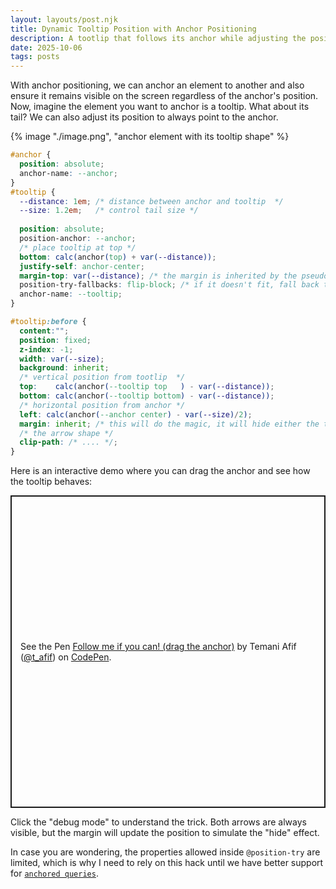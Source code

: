 ```yaml
---
layout: layouts/post.njk
title: Dynamic Tooltip Position with Anchor Positioning
description: A tootlip that follows its anchor while adjusting the position of its tail
date: 2025-10-06
tags: posts
---
```


With anchor positioning, we can anchor an element to another and also ensure it remains visible on the screen regardless of the anchor's position. Now, imagine the element you want to anchor is a tooltip. What about its tail? We can also adjust its position to always point to the anchor.

{% image "./image.png", "anchor element with its tooltip shape" %}

```css
#anchor {
  position: absolute;
  anchor-name: --anchor;
}
#tooltip {
  --distance: 1em; /* distance between anchor and tooltip  */
  --size: 1.2em;   /* control tail size */
  
  position: absolute; 
  position-anchor: --anchor;
  /* place tooltip at top */
  bottom: calc(anchor(top) + var(--distance));
  justify-self: anchor-center;
  margin-top: var(--distance); /* the margin is inherited by the pseudo element, it does nothing here */
  position-try-fallbacks: flip-block; /* if it doesn't fit, fall back to bottom (this will flip the margin as well) */
  anchor-name: --tooltip;
}

#tooltip:before {
  content:"";
  position: fixed;
  z-index: -1;
  width: var(--size);
  background: inherit;
  /* vertical position from tootlip  */
  top:    calc(anchor(--tooltip top   ) - var(--distance));
  bottom: calc(anchor(--tooltip bottom) - var(--distance));
  /* horizontal position from anchor */
  left: calc(anchor(--anchor center) - var(--size)/2);
  margin: inherit; /* this will do the magic, it will hide either the top or the bottom of the shape */
  /* the arrow shape */
  clip-path: /* .... */;
}
```

Here is an interactive demo where you can drag the anchor and see how the tooltip behaves:

<p class="codepen" data-height="500" data-default-tab="result" data-slug-hash="RNrKmpY" data-pen-title="Follow me if you can! (drag the anchor)" data-preview="true" data-user="t_afif" style="height: 500px; box-sizing: border-box; display: flex; align-items: center; justify-content: center; border: 2px solid; margin: 1em 0; padding: 1em;">
  <span>See the Pen <a href="https://codepen.io/t_afif/pen/RNrKmpY">
  Follow me if you can! (drag the anchor)</a> by Temani Afif (<a href="https://codepen.io/t_afif">@t_afif</a>)
  on <a href="https://codepen.io">CodePen</a>.</span>
</p>
<script async src="https://public.codepenassets.com/embed/index.js"></script>


Click the "debug mode" to understand the trick. Both arrows are always visible, but the margin will update the position to simulate the "hide" effect. 

In case you are wondering, the properties allowed inside `@position-try` are limited, which is why I need to rely on this hack until we have better support for [`anchored queries`](https://drafts.csswg.org/css-anchor-position-2/#container-rule-anchored).